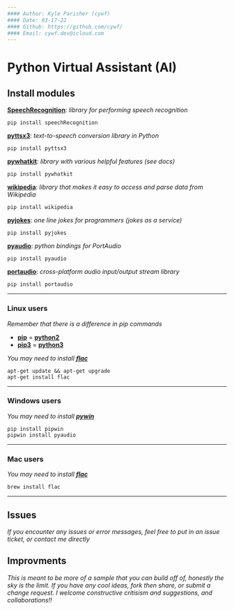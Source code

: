```yaml
---
#### Author: Kyle Parisher (cywf)
#### Date: 03-17-22
#### Github: https://github.com/cywf/
#### Email: cywf.dev@icloud.com
---
```

# Python Virtual Assistant (AI)
## **Install modules**
**[SpeechRecognition](https://pypi.org/project/SpeechRecognition/)**: _library for performing speech recognition_


    pip install speechRecognition
**[pyttsx3](https://pypi.org/project/pyttsx3/)**: _text-to-speech conversion library in Python_


    pip install pyttsx3
**[pywhatkit](https://pypi.org/project/pywhatkit/)**: _library with various helpful features (see docs)_


    pip install pywhatkit
**[wikipedia](https://pypi.org/project/wikipedia/)**: _library that makes it easy to access and parse data from Wikipedia_


    pip install wikipedia
**[pyjokes](https://pypi.org/project/pyjokes/)**: _one line jokes for programmers (jokes as a service)_


    pip install pyjokes
**[pyaudio](https://pypi.org/project/PyAudio/)**: _python bindings for PortAudio_


    pip install pyaudio
**[portaudio](http://stackoverflow.com/questions/55202342/ddg#56233702)**: _cross-platform audio input/output stream library_

    pip install portaudio

---
### **Linux users**
_Remember that there is a difference in pip commands_
- **[pip](https://www.w3schools.com/python/python_pip.asp)** = **[python2](https://www.python.org/doc/sunset-python-2/)**
- **[pip3](https://techwithtech.com/python-pip-vs-pip3/)** = **[python3](https://www.tutorialspoint.com/python3/index.htm)**

_You may need to install **[flac](https://stackoverflow.com/questions/70610033/flac-conversion-utility-not-available-consider-installing-the-flac-command-lin)**_

    apt-get update && apt-get upgrade 
    apt-get install flac

---

### **Windows users**
_You may need to install **[pywin](https://pypi.org/project/pipwin/)**_

    pip install pipwin
    pipwin install pyaudio

---
### **Mac users**
_You may need to install **[flac](https://stackoverflow.com/questions/70610033/flac-conversion-utility-not-available-consider-installing-the-flac-command-lin)**_

    brew install flac

---
## **Issues**
_If you encounter any issues or error messages, feel free to put in an issue ticket, or contact me directly_

## **Improvments**
_This is meant to be more of a sample that you can build off of, honestly the sky is the limit. If you have any cool ideas, fork then share, or submit a change request. I welcome constructive critisism and suggestions, and collaborations!!_